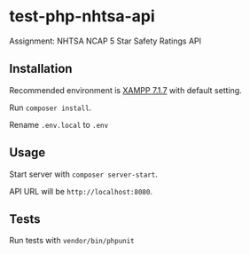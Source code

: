# test-php-nhtsa-api
Assignment: NHTSA NCAP 5 Star Safety Ratings API

## Installation

Recommended environment is [XAMPP 7.1.7](https://sourceforge.net/projects/xampp/files/XAMPP%20Windows/7.1.7/) with default setting.

Run `composer install`.

Rename `.env.local` to `.env`

## Usage

Start server with `composer server-start`.

API URL will be `http://localhost:8080`.

## Tests

Run tests with `vendor/bin/phpunit`